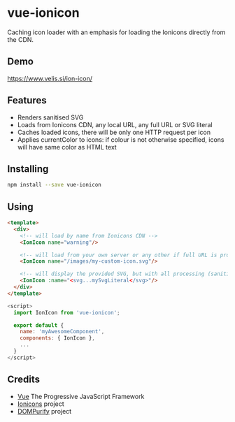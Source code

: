 # vue-ionicon

Caching icon loader with an emphasis for loading the Ionicons directly from the CDN.

## Demo

https://www.velis.si/ion-icon/

## Features

* Renders sanitised SVG
* Loads from Ionicons CDN, any local URL, any full URL or SVG literal
* Caches loaded icons, there will be only one HTTP request per icon
* Applies currentColor to icons: if colour is not otherwise specified, icons will have same color as HTML text

## Installing

```bash
npm install --save vue-ionicon
```

## Using

```html
<template>
  <div>
    <!-- will load by name from Ionicons CDN -->
    <IonIcon name="warning"/>

    <!-- will load from your own server or any other if full URL is provided -->
    <IonIcon name="/images/my-custom-icon.svg"/>

    <!-- will display the provided SVG, but with all processing (sanitizing, applying currentColor) -->
    <IonIcon :name="<svg...mySvgLiteral</svg>"/>
  </div>
</template>
```

```javascript
<script>
  import IonIcon from 'vue-ionicon';

  export default {
    name: 'myAwesomeComponent',
    components: { IonIcon },
    ...
  }
</script>
```

## Credits

* [Vue](https://vuejs.org) The Progressive JavaScript Framework
* [Ionicons](https://github.com/ionic-team/ionicons) project
* [DOMPurify](https://github.com/cure53/DOMPurify) project